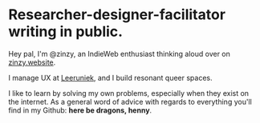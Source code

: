# Researcher-designer-facilitator writing in public.

Hey pal, I'm @zinzy, an IndieWeb enthusiast thinking aloud over on [zinzy.website](https://zinzy.website).

I manage UX at [Leeruniek](https://leeruniek.nl), and I build resonant queer spaces.

I like to learn by solving my own problems, especially when they exist on the internet. As a general word of advice with regards to everything you'll find in my Github: **here be dragons, henny**.
<!---
zinzy/zinzy is a ✨ special ✨ repository because its `README.md` (this file) appears on your GitHub profile.
You can click the Preview link to take a look at your changes.
--->

